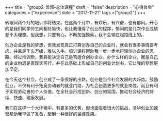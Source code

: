 +++
title = "group2-曾超-总体课程"
draft = "false"
description = "心得体会"
categories = ["experience"]
date = "2017-11-21"
tags =["group2"]
+++

转眼间两个月的培训即将结束。在这两个月中，有欢乐，有兴奋，也有郁闷。开心的是我们同学师生间相处愉快，也让我懂得了创业的程序，郁闷的是几次作业成绩都不太理想。但我想，只要有心，不断加强摸索，我不会输在起跑线上的。

创办企业是我的梦想，但我发现真正打算创办自己的企业时，就会有很多事情要考虑，并且是千头万绪，难以入手。培训课程帮助我一步一步地捋理创办企业的思路。经过培训后，我将能决定自己是否适合创办企业。办什么样的企业，衡量自己的企业构思是否现实可行，并在此基础上形成自己的创业计划书，它让我的梦想更加坚定。

在今天这个社会，创业成了一条很好的出路，创业是当今社会发展的大趋势。鼓励创业，不仅有利于拓宽劳动者的就业门路，为社会创造更多的就业岗位，而且有利于实现劳动者的个人价值，在全社会形成创新、创业的氛围，推动社会经济的持续、快速、建康发展。

我们在这样一个大环境中，有更多的优势，但也面临着很大的挑战，清华创业加速营帮助我早做了准备，起到一种很好的监控效果。
